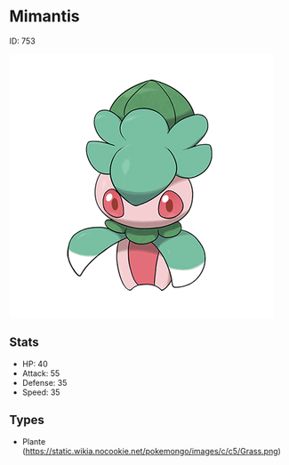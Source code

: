 # Mimantis


ID: 753

![](https://raw.githubusercontent.com/PokeAPI/sprites/master/sprites/pokemon/other/official-artwork/753.png "Mimantis")

## Stats


 - HP: 40
 - Attack: 55
 - Defense: 35
 - Speed: 35

## Types


 - Plante (https://static.wikia.nocookie.net/pokemongo/images/c/c5/Grass.png)
